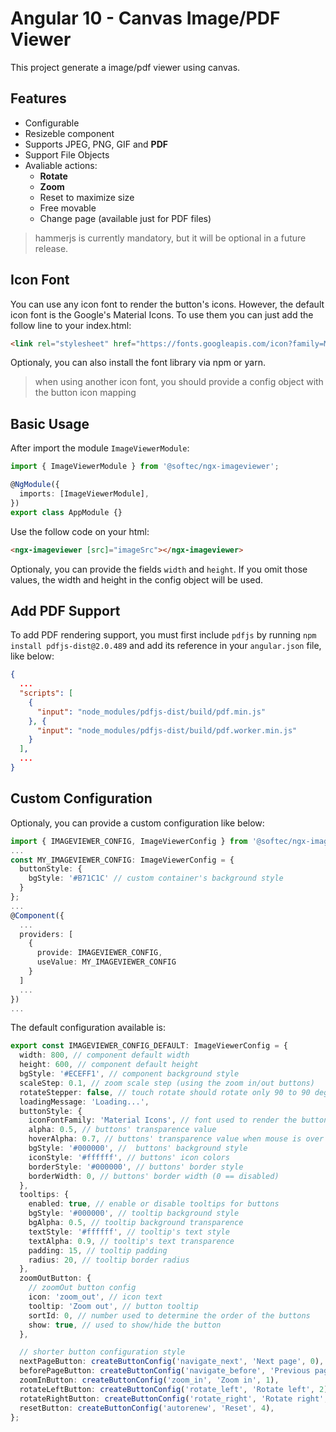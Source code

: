 # Angular 10 - Canvas Image/PDF Viewer

This project generate a image/pdf viewer using canvas.

## Features

- Configurable
- Resizeble component
- Supports JPEG, PNG, GIF and **PDF**
- Support File Objects
- Avaliable actions:
  - **Rotate**
  - **Zoom**
  - Reset to maximize size
  - Free movable
  - Change page (available just for PDF files)

> hammerjs is currently mandatory, but it will be optional in a future release.

## Icon Font

You can use any icon font to render the button's icons. However, the default icon font is the Google's Material Icons. To use them you can just add the follow line to your index.html:

```html
<link rel="stylesheet" href="https://fonts.googleapis.com/icon?family=Material+Icons" />
```

Optionaly, you can also install the font library via npm or yarn.

> when using another icon font, you should provide a config object with the button icon mapping

## Basic Usage

After import the module `ImageViewerModule`:

```typescript
import { ImageViewerModule } from '@softec/ngx-imageviewer';

@NgModule({
  imports: [ImageViewerModule],
})
export class AppModule {}
```

Use the follow code on your html:

```html
<ngx-imageviewer [src]="imageSrc"></ngx-imageviewer>
```

Optionaly, you can provide the fields `width` and `height`. If you omit those values, the width and height in the config object will be used.

## Add PDF Support

To add PDF rendering support, you must first include `pdfjs` by running `npm install pdfjs-dist@2.0.489` and add its reference in your `angular.json` file, like below:

```json
{
  ...
  "scripts": [
    {
      "input": "node_modules/pdfjs-dist/build/pdf.min.js"
    }, {
      "input": "node_modules/pdfjs-dist/build/pdf.worker.min.js"
    }
  ],
  ...
}
```

## Custom Configuration

Optionaly, you can provide a custom configuration like below:

```typescript
import { IMAGEVIEWER_CONFIG, ImageViewerConfig } from '@softec/ngx-imageviewer';
...
const MY_IMAGEVIEWER_CONFIG: ImageViewerConfig = {
  buttonStyle: {
    bgStyle: '#B71C1C' // custom container's background style
  }
};
...
@Component({
  ...
  providers: [
    {
      provide: IMAGEVIEWER_CONFIG,
      useValue: MY_IMAGEVIEWER_CONFIG
    }
  ]
  ...
})
...
```

The default configuration available is:

```typescript
export const IMAGEVIEWER_CONFIG_DEFAULT: ImageViewerConfig = {
  width: 800, // component default width
  height: 600, // component default height
  bgStyle: '#ECEFF1', // component background style
  scaleStep: 0.1, // zoom scale step (using the zoom in/out buttons)
  rotateStepper: false, // touch rotate should rotate only 90 to 90 degrees
  loadingMessage: 'Loading...',
  buttonStyle: {
    iconFontFamily: 'Material Icons', // font used to render the button icons
    alpha: 0.5, // buttons' transparence value
    hoverAlpha: 0.7, // buttons' transparence value when mouse is over
    bgStyle: '#000000', //  buttons' background style
    iconStyle: '#ffffff', // buttons' icon colors
    borderStyle: '#000000', // buttons' border style
    borderWidth: 0, // buttons' border width (0 == disabled)
  },
  tooltips: {
    enabled: true, // enable or disable tooltips for buttons
    bgStyle: '#000000', // tooltip background style
    bgAlpha: 0.5, // tooltip background transparence
    textStyle: '#ffffff', // tooltip's text style
    textAlpha: 0.9, // tooltip's text transparence
    padding: 15, // tooltip padding
    radius: 20, // tooltip border radius
  },
  zoomOutButton: {
    // zoomOut button config
    icon: 'zoom_out', // icon text
    tooltip: 'Zoom out', // button tooltip
    sortId: 0, // number used to determine the order of the buttons
    show: true, // used to show/hide the button
  },

  // shorter button configuration style
  nextPageButton: createButtonConfig('navigate_next', 'Next page', 0),
  beforePageButton: createButtonConfig('navigate_before', 'Previous page', 1),
  zoomInButton: createButtonConfig('zoom_in', 'Zoom in', 1),
  rotateLeftButton: createButtonConfig('rotate_left', 'Rotate left', 2),
  rotateRightButton: createButtonConfig('rotate_right', 'Rotate right', 3),
  resetButton: createButtonConfig('autorenew', 'Reset', 4),
};
```
